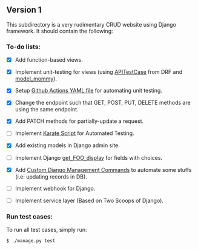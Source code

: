 ## Version 1

This subdirectory is a very rudimentary CRUD website using Django framework. It should contain the following:

### To-do lists:

* [X] Add function-based views.

* [X] Implement unit-testing for views (using [APITestCase](https://www.django-rest-framework.org/api-guide/testing/#api-test-cases) from DRF and [model_mommy](https://model-mommy.readthedocs.io/en/latest/basic_usage.html)).

* [X] Setup [Github Actions YAML file](../.github/workflows/github-actions-ci.yml) for automating unit testing.

* [X] Change the endpoint such that GET, POST, PUT, DELETE methods are using the same endpoint.

* [X] Add PATCH methods for partially-update a request.

* [ ] Implement [Karate Script](https://github.com/VivaaindreanNg/Karate-Test) for Automated Testing.

* [X] Add existing models in Django admin site.

* [ ] Implement Django [get_FOO_display](https://docs.djangoproject.com/en/4.0/ref/models/instances/#django.db.models.Model.get_FOO_display) for fields with choices.

* [X] Add [Custom Django Management Commands](https://docs.djangoproject.com/en/dev/howto/custom-management-commands/) to automate some stuffs (i.e: updating records in DB).

* [ ] Implement webhook for Django.

* [ ] Implement service layer (Based on Two Scoops of Django).


### Run test cases:
To run all test cases, simply run:
```
$ ./manage.py test
```
